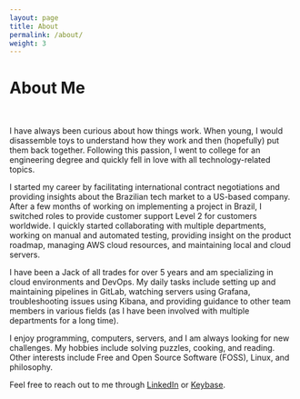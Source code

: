 ```yaml
---
layout: page
title: About
permalink: /about/
weight: 3
---
```


# **About Me**

<br>

I have always been curious about how things work. When young, I would disassemble toys to understand how they work and then (hopefully) put them back together. Following this passion, I went to college for an engineering degree and quickly fell in love with all technology-related topics.

I started my career by facilitating international contract negotiations and providing insights about the Brazilian tech market to a US-based company. After a few months of working on implementing a project in Brazil, I switched roles to provide customer support Level 2 for customers worldwide. I quickly started collaborating with multiple departments, working on manual and automated testing, providing insight on the product roadmap, managing AWS cloud resources, and maintaining local and cloud servers.

I have been a Jack of all trades for over 5 years and am specializing in cloud environments and DevOps. My daily tasks include setting up and maintaining pipelines in GitLab, watching servers using Grafana, troubleshooting issues using Kibana, and providing guidance to other team members in various fields (as I have been involved with multiple departments for a long time).

I enjoy programming, computers, servers, and I am always looking for new challenges. My hobbies include solving puzzles, cooking, and reading. Other interests include Free and Open Source Software (FOSS), Linux, and philosophy.

Feel free to reach out to me through [LinkedIn](https://www.linkedin.com/in/matuzalemmuller) or [Keybase](https://www.keybase.io/matuzalemmuller).
